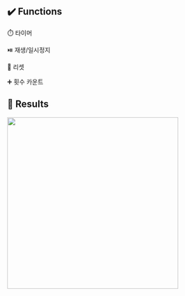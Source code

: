 ## ✔️ Functions

⏱️ 타이머

⏯️ 재생/일시정지

🔄 리셋

➕ 횟수 카운트

## 📱 Results

<img width = "393px" src = "https://github.com/bean-i/Flutter_Study/assets/86592841/82c01eda-bca7-4ce9-a790-064b8829e40f">
